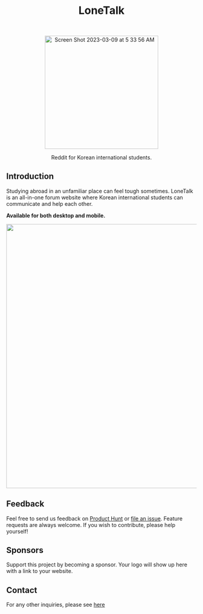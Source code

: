 <h1 align="center"> LoneTalk </h1> <br>
<p align="center">
  <a href="https://lonetalk.com/">
<img width="300" alt="Screen Shot 2023-03-09 at 5 33 56 AM" src="https://user-images.githubusercontent.com/55467050/223999461-ae3b3ec9-cf5c-4b34-9705-846512bb8469.png">
  </a>
</p>

<p align="center">
  Reddit for Korean international students.
</p>

## Introduction

Studying abroad in an unfamiliar place can feel tough sometimes. LoneTalk is an all-in-one forum website where Korean international students can communicate and help each other.

**Available for both desktop and mobile.**

<p align="center">
  <img src = "[https://user-images.githubusercontent.com/55467050/224001880-25de3c24-d196-4305-b0f1-60fe89398f23.png](https://user-images.githubusercontent.com/55467050/224002912-2b62b7ca-7b80-4a9b-b0fc-1fa26d3117b7.png)" width=700>
</p>

## Feedback

Feel free to send us feedback on [Product Hunt](https://www.producthunt.com/posts/stocknews-ai) or [file an issue](https://github.com/mslee300/stocknews-ai/issues). Feature requests are always welcome. If you wish to contribute, please help yourself!


## Sponsors

Support this project by becoming a sponsor. Your logo will show up here with a link to your website.


## Contact

For any other inquiries, please see [here](https://stocknewsai.com/Contact.html)
